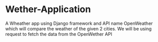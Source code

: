 # Wether-Application
A Wheather app using Django framework and API name OpenWeather which will compare the weather of the given 2 cities. We will be using request to fetch the data from the OpenWether API
